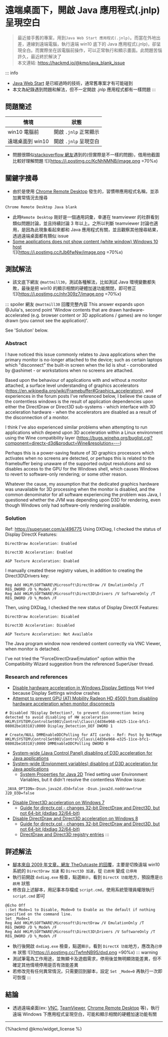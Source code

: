 # 遠端桌面下，開啟 Java 應用程式(.jnlp)呈現空白

> 最近接手舊的專案，用到`Java Web Start 應用程式(.jnlp)`。而當在外地出差，連線到遠端電腦，執行遠端 win10 底下的 Java 應用程式(.jnlp)，卻呈現全白。而實際坐在該電腦前操作，可以正常執行和顯示畫面。此問題苦惱許久，最近終於解決了  
本文連結: https://hackmd.io/@kmo/java_blank_issue  

::: info 
- [Java Web Start](https://en.wikipedia.org/wiki/Java_Web_Start) 是已經過時的技術，通常舊專案才有可能碰到  
- 本文為紀錄遇到問題和解法，但不一定開啟 .jnlp 應用程式都有一樣問題
::: 

## 問題簡述

| 情境             | 狀態                   |
| ---------------- | ---------------------- |
| win10 電腦前     | 開啟 `.jnlp` 正常顯示 |
| 遠端桌面到 win10 | 開啟 `.jnlp` 呈現空白 |

- 問題很類似[stackoverflow 網友](https://stackoverflow.com/q/45412979)遇到的(但實際是不一樣的問題)，借用他截圖比較好理解問題
![](https://i.postimg.cc/KcNhNMNB/image.png =70%x)

## 關鍵字搜尋
- 由於是使用 [Chrome Remote Desktop](https://remotedesktop.google.com) 發生的，習慣帶應用程式名稱，並添加異常情況去搜尋

```bash=
Chrome Remote Desktop Java blank
```
- 此時`Remote Desktop` 剛好是一個通用詞彙，幸運在 teamviewer 的社群看到類似問題討論，並且持續討論 3 年以上。之所以判斷 teamviewer 討論也適用，是因為此現象看起來都和 Java 應用程式有關，並且觀察其他搜尋結果，透過遠端桌面都有類似 issue
- [Some applications does not show content (white window) Windows 10 host](https://community.teamviewer.com/English/discussion/10718/some-applications-does-not-show-content-white-window-windows-10-host)  
![](https://i.postimg.cc/tJb6fwNw/image.png =70%x)

## 測試解法
- 該文底下網友 `@mattmill30`，測試各種解法，比如測試 Java 環境變數都失敗，最後是把 win10 的顯示相關的硬體加速功能關閉，即可修正  
![](https://i.postimg.cc/nhr309z7/image.png =70%x)

::: spoiler 網友 `@mattmill30` 回覆完整內容
This answer expands upon @Julia's, second point 'Window contents that are drawn hardware-accelerated (e.g. browser content or 3D applications / games) are no longer drawn (you cannot see the application)'.

See 'Solution' below.

### Abstract
I have noticed this issue commonly relates to Java applications when the primary monitor is no-longer attached to the device; such as certain laptops which "disconnect" the built-in screen when the lid is shut - corroborated by @ashimet - or workstations when no screens are attached.

Based upon the behaviour of applications with and without a monitor attached, a surface level understanding of graphics accelerators (https://en.wikipedia.org/wiki/Framebuffer#Graphics_accelerators), and experiences in the forum posts I've referenced below, I believe the cause of the contentless windows is the result of application dependencies upon either the DirectDraw or Direct3D sub-systems - which interface with 3D acceleration hardware - when the accelerators are disabled as a result of the disconnection of a monitor.

I think I've also experienced similar problems when attempting to run applications which depend upon 3D acceleration within a Linux environment using the Wine compatibility layer (https://bugs.winehq.org/buglist.cgi?component=directx-d3d&product=Wine&resolution=---)

Perhaps this is a power-saving feature of 3D graphics processors which activates when no screens are detected, or perhaps this is related to the framebuffer being unaware of the supported output resolutions and so disables access to the GPU for the Windows shell, which causes Windows to revert to software-only rendering; or some other reason.

Whatever the cause, my assumption that the dedicated graphics hardware was unavailable for 3D processing when the monitor is disabled, and the common denominator for all software experiencing the problem was Java, I questioned whether the JVM was depending upon D3D for rendering, even though Windows only had software-only rendering available.

### Solution
Ref: https://superuser.com/a/496775
Using DXDiag, I checked the status of Display DirectX Features:
```
DirectDraw Acceleration: Enabled

Direct3D Acceleration: Enabled

AGP Texture Acceleration: Enabled
```
I manually created these registry values, in addition to creating the Direct3D\Drivers key:
```shell=
Reg Add HKLM\SOFTWARE\Microsoft\DirectDraw /V EmulationOnly /T REG_DWORD /D %_Mode% /F
Reg Add HKLM\SOFTWARE\Microsoft\Direct3D\Drivers /V SoftwareOnly /T REG_DWORD /D %_Mode% /F
```
Then, using DXDiag, I checked the new status of Display DirectX Features:
```
DirectDraw Acceleration: Disabled

Direct3D Acceleration: Disabled

AGP Texture Acceleration: Not Available
```
The Java program window now rendered content correctly via VNC Viewer, when monitor is detached.

I've not tried the "ForceDirectDrawEmulation" option within the Compatibility Wizard suggestion from the referenced SuperUser thread.

### Research and references
- [Disable hardware acceleration in Windows Display Settings](https://www.auslogics.com/en/articles/disable-hardware-acceleration-in-windows)
   Not tried because Display Settings window crashes
- [Attempt to prevent GPU (ATI Mobility Radeon HD 4500) from disabling hardware acceleration when monitor disconnects](https://social.technet.microsoft.com/forums/windows/en-us/8a9b5aa7-fe33-4e6d-b39b-8ac80a21fdc2/disable-monitor-off-detection-how?forum=w7itprogeneral)
```
# Disabled ?Display Detection?, to prevent disconnection being detected to avoid disabling of HW acceleration
HKLM\SYSTEM\ControlSet001\Control\Class\{4d36e968-e325-11ce-bfc1-08002be10318}\0000 Display_Detection_DEF DWORD 1

# Create/NULL DMMEnableDDCPolling for ATI cards - Ref: Post by NetMage
HKLM\SYSTEM\ControlSet001\Control\Class\{4d36e968-e325-11ce-bfc1-08002be10318}\0000 DMMEnableDDCPolling DWORD 0
```
- [System-wide (Java Control Panel) disabling of D3D acceleration for Java applications](https://forums.guru3d.com/threads/disable-hardware-acceleration-for-java.296918/#post-4096709)
- [System-wide (Envionment variables) disabling of D3D acceleration for Java applications](https://stackoverflow.com/a/36235217)
  - [System Properties for Java 2D](http://docs.oracle.com/javase/8/docs/technotes/guides/2d/flags.html)
    Tried setting user Environment Variables, but it didn't resolve the contentless Window issue:
```shell=
_JAVA_OPTION=-Dsun.java2d.d3d=false -Dsun.java2d.noddraw=true
J2D_D3D=false
```
- [Disable Direct3D acceleration on Windows 7](https://stackoverflow.com/questions/14497545/how-to-disable-direct3d-acceleration-on-windows-7)
  - [Guide for directx.cpl - changes 32-bit DirectDraw and Direct3D, but not 64-bit (dxdiag 32/64-bit)](https://stackoverflow.com/a/25508331)
- [Disable DirectDraw and Direct3D acceleration on Windows 8](https://superuser.com/questions/495303/how-do-i-disable-directdraw-and-direct3d-acceleration-on-windows-8)
  - [Guide for directx.cpl - changes 32-bit DirectDraw and Direct3D, but not 64-bit (dxdiag 32/64-bit)](https://superuser.com/a/504510)
  - [DirectDraw and Direct3D registry entries](https://superuser.com/a/496775)
:::

## 詳述解法
- [腳本來自 2009 年文章，網友 TheOutcaste 的回覆](https://www.techsupportforum.com/threads/shortcut-batch-file-code-to-disable-direct-draw-acceleration.437584/post-2493259)，主要是切換遠端 win10 系統的 `DirectDraw 加速` 和 `Direct3D 加速`，從 `已啟用` 變成 `已停用`
- 執行前開啟 `dxdiag.exe` 檢查，點選`顯示`，看到 `DirectX 功能`地方，預設應是`已啟用` 狀態
- 修改自上述腳本，用記事本存檔成 `script.cmd`，使用系統管理員權限執行 `script.cmd` 即可
```powershell=
@Echo Off
::Set Mode=1 to Disable, Mode=0 to Enable as the default if nothing specified on the command line.
Set _Mode=1
Reg Add HKLM\SOFTWARE\Microsoft\DirectDraw /V EmulationOnly /T REG_DWORD /D %_Mode% /F
Reg Add HKLM\SOFTWARE\Microsoft\Direct3D\Drivers /V SoftwareOnly /T REG_DWORD /D %_Mode% /F
```
- 執行後開啟 `dxdiag.exe` 檢查，點選`顯示`，看到 `DirectX 功能`地方，應改為`已停用` 狀態
![](https://i.postimg.cc/TwfmNB9S/dxd.png =90%x)
::: warning
- 測試筆電為工作用途，並無顯卡及遊戲需求，停用後並無明顯效能差異，但不確定其他情境停用是否有效能差異
- 若修改完有任何異常情況，只需要回到腳本，設定 `Set _Mode=0` 再執行一次即可恢復
:::

## 結論
- 透過遠端桌面(ex: [VNC](https://en.wikipedia.org/wiki/VNC), [TeamViewer](https://en.wikipedia.org/wiki/TeamViewer), [Chrome Remote Desktop](https://en.wikipedia.org/wiki/Chrome_Remote_Desktop) 等)，執行遠端 Windows 下應用程式呈現空白，可能和顯示相關的硬體加速功能有關
---
{%hackmd @kmo/widget_license %}
